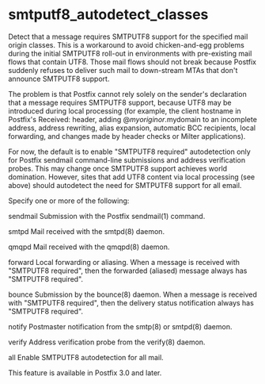 # smtputf8_autodetect_classes 

 Detect that a message requires SMTPUTF8 support for the specified
mail origin classes.  This is a workaround to avoid chicken-and-egg
problems during the initial SMTPUTF8 roll-out in environments with
pre-existing mail flows that contain UTF8. Those mail flows should
not break because Postfix suddenly refuses to deliver such mail
to down-stream MTAs that don't announce SMTPUTF8 support.  

 The problem is that Postfix cannot rely solely on the sender's
declaration that a message requires SMTPUTF8 support, because UTF8
may be introduced during local processing (for example, the client
hostname in Postfix's Received: header, adding @$myorigin or
.$mydomain to an incomplete address, address rewriting, alias
expansion, automatic BCC recipients, local forwarding, and changes
made by header checks or Milter applications). 

 For now, the default is to enable "SMTPUTF8 required" autodetection
only for Postfix sendmail command-line submissions and address
verification probes.  This may change once SMTPUTF8 support achieves
world domination.  However, sites that add UTF8 content via local
processing (see above) should autodetect the need for SMTPUTF8
support for all email.

 Specify one or more of the following: 



  sendmail    Submission with the Postfix
sendmail(1) command. 

  smtpd    Mail received with the smtpd(8)
daemon. 

  qmqpd    Mail received with the qmqpd(8)
daemon. 

  forward    Local forwarding or aliasing.  When
a message is received with "SMTPUTF8 required", then the forwarded
(aliased) message always has "SMTPUTF8 required".  

  bounce    Submission by the bounce(8) daemon.
When a message is received with "SMTPUTF8 required", then the
delivery status notification always has "SMTPUTF8 required".  

  notify    Postmaster notification from the
smtp(8) or smtpd(8) daemon. 

  verify    Address verification probe from the
verify(8) daemon.  

  all    Enable SMTPUTF8 autodetection for all
mail. 



 This feature is available in Postfix 3.0 and later. 


